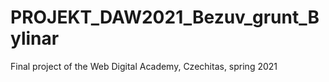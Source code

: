 # PROJEKT_DAW2021_Bezuv_grunt_Bylinar
Final project of the Web Digital Academy, Czechitas, spring 2021
